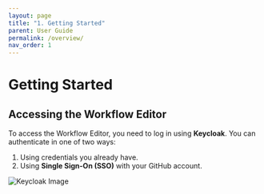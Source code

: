 ```yaml
---
layout: page
title: "1. Getting Started"
parent: User Guide
permalink: /overview/
nav_order: 1
---
```


# Getting Started

## Accessing the Workflow Editor

To access the Workflow Editor, you need to log in using **Keycloak**. You can authenticate in one of two ways:

1. Using credentials you already have.
2. Using **Single Sign-On (SSO)** with your GitHub account.

![Keycloak Image](keycloak.png)